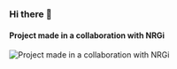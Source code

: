 ### Hi there 👋
#### Project made in a collaboration with NRGi
![Project made in a collaboration with NRGi](https://github.com/Alona90/Alona90/blob/main/UngStr%C3%B8m(1).png)
<!--
**Alona90/Alona90** is a ✨ _special_ ✨ repository because its `README.md` (this file) appears on your GitHub profile.

Here are some ideas to get you started:

- 🔭 I’m currently working on ...
- 🌱 I’m currently learning ...
- 👯 I’m looking to collaborate on ...
- 🤔 I’m looking for help with ...
- 💬 Ask me about ...
- 📫 How to reach me: ...
- 😄 Pronouns: ...
- ⚡ Fun fact: ...
-->
